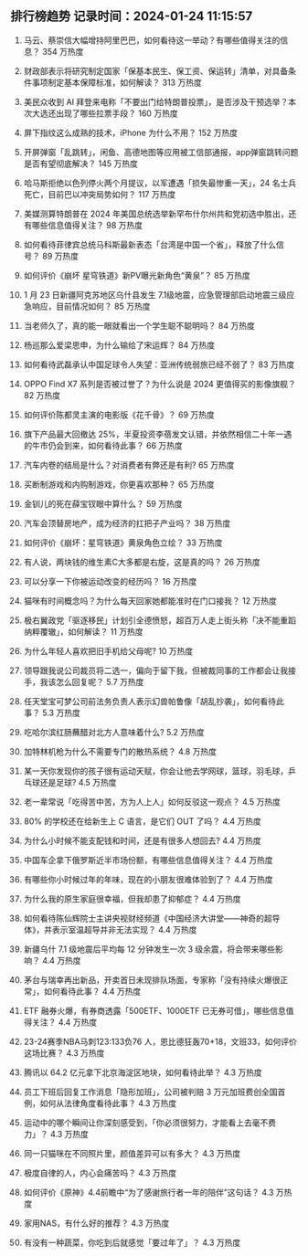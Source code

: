 
## 排行榜趋势 记录时间：2024-01-24 11:15:57
  
  1. 马云、蔡崇信大幅增持阿里巴巴，如何看待这一举动？有哪些值得关注的信息？ 354 万热度
    
  2. 财政部表示将研究制定国家「保基本民生、保工资、保运转」清单，对具备条件事项制定基本保障标准，如何解读？ 313 万热度
    
  3. 美民众收到 AI 拜登来电称「不要出门给特朗普投票」，是否涉及干预选举？本次大选还出现了哪些拉票手段？ 160 万热度
    
  4. 屏下指纹这么成熟的技术，iPhone 为什么不用？ 152 万热度
    
  5. 开屏弹窗「乱跳转」，闲鱼、高德地图等应用被工信部通报，app弹窗跳转问题是否有望彻底解决？ 145 万热度
    
  6. 哈马斯拒绝以色列停火两个月提议，以军遭遇「损失最惨重一天」，24 名士兵死亡，目前巴以冲突局势如何？ 117 万热度
    
  7. 美媒测算特朗普在 2024 年美国总统选举新罕布什尔州共和党初选中胜出，还有哪些信息值得关注？ 98 万热度
    
  8. 如何看待菲律宾总统马科斯最新表态「台湾是中国一个省」，释放了什么信号？ 89 万热度
    
  9. 如何评价《崩坏 星穹铁道》新PV曝光新角色“黄泉”？ 85 万热度
    
  10. 1 月 23 日新疆阿克苏地区乌什县发生 7.1级地震，应急管理部启动地震三级应急响应，目前情况如何？ 85 万热度
    
  11. 当老师久了，真的能一眼就看出一个学生聪不聪明吗？ 84 万热度
    
  12. 杨巡那么爱梁思申，为什么输给了宋运辉？ 84 万热度
    
  13. 如何看待武磊承认中国足球令人失望：亚洲传统弱旅已经不弱了？ 83 万热度
    
  14. OPPO Find X7 系列是否被过誉了？为什么说是 2024 更值得买的影像旗舰？ 82 万热度
    
  15. 如何评价陈都灵主演的电影版《花千骨》？ 69 万热度
    
  16. 旗下产品最大回撤达 25%，半夏投资李蓓发文认错，并依然相信二十年一遇的牛市仍会到来，如何看待此事？ 66 万热度
    
  17. 汽车内卷的结局是什么？对消费者有弊还是有利? 65 万热度
    
  18. 买断制游戏和内购制游戏，你更喜欢那种？ 65 万热度
    
  19. 金钏儿的死在薛宝钗眼中算什么？ 59 万热度
    
  20. 汽车会顶替房地产，成为经济的扛把子产业吗？ 38 万热度
    
  21. 如何评价《崩坏：星穹铁道》黄泉角色立绘？ 33 万热度
    
  22. 有人说，两块钱的维生素C大多都是右旋，这是真的吗？ 26 万热度
    
  23. 可以分享一下你被运动改变的经历吗？ 16 万热度
    
  24. 猫咪有时间概念吗？为什么每天回家她都能准时在门口接我？ 12 万热度
    
  25. 极右翼政党「驱逐移民」计划引全德愤怒，超百万人走上街头称「决不能重蹈纳粹覆辙」，如何解读？ 11 万热度
    
  26. 为什么年轻人喜欢把旧手机给父母呢? 10 万热度
    
  27. 领导跟我说公司裁员将二选一，偏向于留下我，但被裁同事的工作都会让我接手，我该怎么回复呢？ 5.7 万热度
    
  28. 任天堂宝可梦公司前法务负责人表示幻兽帕鲁像「胡乱抄袭」，如何看待此事？ 5.3 万热度
    
  29. 吃哈尔滨红肠蘸醋对北方人意味着什么? 5.2 万热度
    
  30. 加特林机枪为什么不需要专门的散热系统？ 4.8 万热度
    
  31. 某一天你发现你的孩子很有运动天赋，你会让他去学网球，篮球，羽毛球，乒乓球还是足球? 4.5 万热度
    
  32. 老一辈常说「吃得苦中苦，方为人上人」如何反驳这一观点？ 4.5 万热度
    
  33. 80% 的学校还在给新生上 C 语言，是它们 OUT 了吗？ 4.4 万热度
    
  34. 为什么小时候不能支配钱和时间，还是有很多人想回去? 4.4 万热度
    
  35. 中国车企拿下俄罗斯近半市场份额，有哪些信息值得关注？ 4.4 万热度
    
  36. 有哪些你小时候过年的年味，现在的小朋友很难体验到了？ 4.4 万热度
    
  37. 为什么我的原生家庭很幸福，但我却患了抑郁症？ 4.4 万热度
    
  38. 如何看待陈仙辉院士主讲央视财经频道《中国经济大讲堂——神奇的超导体》，并表示室温超导并非无法实现？ 4.4 万热度
    
  39. 新疆乌什 7.1 级地震后平均每 12 分钟发生一次 3 级余震，将会带来哪些影响？ 4.4 万热度
    
  40. 茅台与瑞幸再出新品，开卖首日未现排队场面，专家称「没有持续火爆很正常」，如何看待此事？ 4.4 万热度
    
  41. ETF 融券火爆，有券商透露「500ETF、1000ETF 已无券可借」，哪些信息值得关注？ 4.4 万热度
    
  42. 23-24赛季NBA马刺123:133负76 人，恩比德狂轰70+18，文班33，如何评价这场比赛？ 4.3 万热度
    
  43. 腾讯以 64.2 亿元拿下北京海淀区地块，如何看待此举？ 4.3 万热度
    
  44. 员工下班后回复工作消息「隐形加班」，公司被判赔 3 万元加班费创全国首例，如何从法律角度看待此事？ 4.3 万热度
    
  45. 运动中的哪个瞬间让你深刻感受到，「你必须很努力，才能看上去毫不费力」？ 4.3 万热度
    
  46. 同一只猫咪在不同照片里，颜值差异可以有多大？ 4.3 万热度
    
  47. 极度自律的人，内心会痛苦吗？ 4.3 万热度
    
  48. 如何评价《原神》4.4前瞻中“为了感谢旅行者一年的陪伴”这句话？ 4.3 万热度
    
  49. 家用NAS，有什么好的推荐？ 4.3 万热度
    
  50. 有没有一种蔬菜，你吃到后就感觉「要过年了」？ 4.3 万热度
    